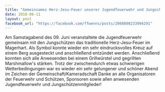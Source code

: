 ```yaml
---
title: "Gemeinsames Herz-Jesu-Feuer unserer Jugendfeuerwehr und Jungschützen"
date: 2018-06-11
layout: post
facebook_url: "https://facebook.com/ffwenns/posts/2060808233994291"
---
```


Am Samstagabend des 09. Juni veranstaltete die Jugendfeuerwehr gemeinsam mit den Jungschützen das traditionelle Herz-Jesu-Feuer im Magerhart.
Als Symbol konnte wieder ein sehr eindrucksvolles Kreuz auf einem Berg ausgesteckt und anschließend entzündet werden.
Anschließend konnten sich alle Anwesenden bei einem Grillwürstel und gegrillten Marshmallow's stärken.
Trotz der zwischendurch etwas schwierigen Wetterbedingungen war es wieder ein sehr gelungener und schöner Abend im Zeichen der Gemeinschaft/Kameradschaft 
Danke an alle Organisatoren der Feuerwehr und Schützen, Sponsoren sowie allen anwesenden Jugendfeuerwehr und Jungschützenmitglieder!